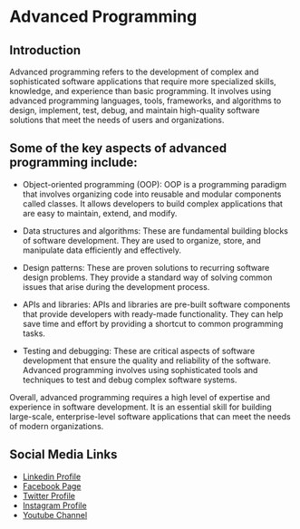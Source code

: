 # Advanced Programming

## Introduction

Advanced programming refers to the development of complex and sophisticated software applications that require more specialized skills, knowledge, and experience than basic programming. It involves using advanced programming languages, tools, frameworks, and algorithms to design, implement, test, debug, and maintain high-quality software solutions that meet the needs of users and organizations.

## Some of the key aspects of advanced programming include:

- Object-oriented programming (OOP): OOP is a programming paradigm that involves organizing code into reusable and modular components called classes. It allows developers to build complex applications that are easy to maintain, extend, and modify.

- Data structures and algorithms: These are fundamental building blocks of software development. They are used to organize, store, and manipulate data efficiently and effectively.

- Design patterns: These are proven solutions to recurring software design problems. They provide a standard way of solving common issues that arise during the development process.

- APIs and libraries: APIs and libraries are pre-built software components that provide developers with ready-made functionality. They can help save time and effort by providing a shortcut to common programming tasks.

- Testing and debugging: These are critical aspects of software development that ensure the quality and reliability of the software. Advanced programming involves using sophisticated tools and techniques to test and debug complex software systems.

Overall, advanced programming requires a high level of expertise and experience in software development. It is an essential skill for building large-scale, enterprise-level software applications that can meet the needs of modern organizations.

Social Media Links
---

* [Linkedin Profile](https://www.linkedin.com/in/shalomshan-selvakumar-423aaa1aa/)
* [Facebook Page](https://web.facebook.com/selvakumar.shalomshan)
* [Twitter Profile](https://mobile.twitter.com/SHALOMSHANS)
* [Instagram Profile](https://www.instagram.com/shalomshanselvakumar/)
* [Youtube Channel](https://www.youtube.com/channel/UCeQfTqz1hxhe_Lt37I2JLDg)